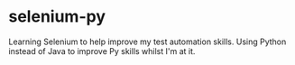 # selenium-py

Learning Selenium to help improve my test automation skills. Using Python instead of Java to improve Py skills whilst I'm at it.

